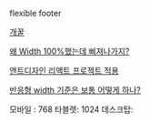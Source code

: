 flexible footer

[개꿀](https://studiomeal.com/archives/197)

[왜 Width 100%했는데 삐져나가지?](https://ofcourse.kr/css-course/box-sizing-%EC%86%8D%EC%84%B1)

[앤트디자인 리액트 프로젝트 적용](https://jeonghwan-kim.github.io/2018/10/13/ant-design-101.html)

[반응형 width 기준은 보통 어떻게 하나?](https://blogpack.tistory.com/823)

모바일 : 768
타블렛: 1024
데스크탑:
